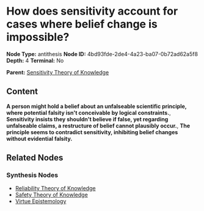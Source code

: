 # How does sensitivity account for cases where belief change is impossible?

**Node Type:** antithesis
**Node ID:** 4bd93fde-2de4-4a23-ba07-0b72ad62a5f8
**Depth:** 4
**Terminal:** No

**Parent:** [Sensitivity Theory of Knowledge](sensitivity-theory-of-knowledge-synthesis-297ba3db-3929-42cf-8103-110afccc1d1c.md)

## Content

**A person might hold a belief about an unfalseable scientific principle, where potential falsity isn't conceivable by logical constraints.**, **Sensitivity insists they shouldn't believe if false, yet regarding unfalseable claims, a restructure of belief cannot plausibly occur.**, **The principle seems to contradict sensitivity, inhibiting belief changes without evidential falsity.**

## Related Nodes

### Synthesis Nodes

- [Reliability Theory of Knowledge](reliability-theory-of-knowledge-synthesis-be346122-faab-4cf5-8e92-fe8b7dc16db9.md)
- [Safety Theory of Knowledge](safety-theory-of-knowledge-synthesis-048cfad7-73bd-473a-bd99-749ccf01aef6.md)
- [Virtue Epistemology](virtue-epistemology-synthesis-2c3b81db-9471-4bd2-8bae-8c4918fa3234.md)
